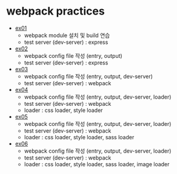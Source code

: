 # webpack practices

* [ex01](ex01)
    * webpack module 설치 및 build 연습
    * test server (dev-server) : express
* [ex02](ex02)
    * webpack config file 작성 (entry, output)
    * test server (dev-server) : express
* [ex03](ex03)
    * webpack config file 작성 (entry, output, dev-server)
    * test server (dev-server) : webpack
* [ex04](ex04)
    * webpack config file 작성 (entry, output, dev-server, loader)
    * test server (dev-server) : webpack
    * loader : css loader, style loader
* [ex05](ex05)
    * webpack config file 작성 (entry, output, dev-server, loader)
    * test server (dev-server) : webpack
    * loader : css loader, style loader, sass loader
* [ex06](ex06)
    * webpack config file 작성 (entry, output, dev-server, loader)
    * test server (dev-server) : webpack
    * loader : css loader, style loader, sass loader, image loader